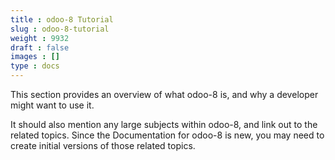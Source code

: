 ```yaml
---
title : odoo-8 Tutorial
slug : odoo-8-tutorial
weight : 9932
draft : false
images : []
type : docs
---
```


This section provides an overview of what odoo-8 is, and why a developer might want to use it.

It should also mention any large subjects within odoo-8, and link out to the related topics.  Since the Documentation for odoo-8 is new, you may need to create initial versions of those related topics.

